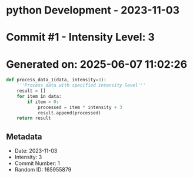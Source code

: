 ﻿# python Development - 2023-11-03
# Commit #1 - Intensity Level: 3
# Generated on: 2025-06-07 11:02:26
```python
def process_data_1(data, intensity=3):
    '''Process data with specified intensity level'''
    result = []
    for item in data:
        if item > 0:
            processed = item * intensity + 3
            result.append(processed)
    return result
```
## Metadata
- Date: 2023-11-03
- Intensity: 3
- Commit Number: 1
- Random ID: 165955879
